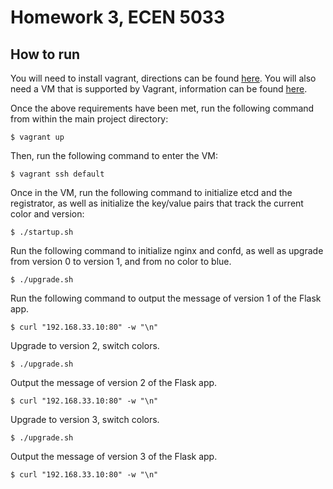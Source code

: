 # Homework 3, ECEN 5033

## How to run
You will need to install vagrant, directions can be found [here](https://www.vagrantup.com/downloads). You will also need a VM that is supported by Vagrant, information can be found [here](https://www.vagrantup.com/docs/providers).


Once the above requirements have been met, run the following command from within the main project directory:

```
$ vagrant up
```

Then, run the following command to enter the VM:

```
$ vagrant ssh default
```

Once in the VM, run the following command to initialize etcd and the registrator, as well as initialize the key/value pairs that track the current color and version:

```
$ ./startup.sh
```

Run the following command to initialize nginx and confd, as well as upgrade from version 0 to version 1, and from no color to blue.

```
$ ./upgrade.sh
```

Run the following command to output the message of version 1 of the Flask app.

```
$ curl "192.168.33.10:80" -w "\n"
```

Upgrade to version 2, switch colors.

```
$ ./upgrade.sh
```

Output the message of version 2 of the Flask app.

```
$ curl "192.168.33.10:80" -w "\n"
```

Upgrade to version 3, switch colors.

```
$ ./upgrade.sh
```

Output the message of version 3 of the Flask app.

```
$ curl "192.168.33.10:80" -w "\n"
```
